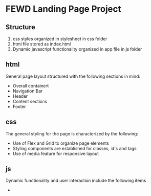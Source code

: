 # FEWD Landing Page Project

## Structure
<ol>
    <li>css styles organized in stylesheet in css folder</li>
    <li>html file stored as index.html</li>
    <li>Dynamic javascript functionality organized in app file in js folder</li>
</ol>

## html
<p>General page layout structured with the following sections in mind:</p>
<ul>
    <li>Overall containert</li>
    <li>Navigation Bar</li>
    <li>Header</li>
    <li>Content sections</li>
    <li>Footer</li>
</ul>

## css
<p>The general styling for the page is characterized by the following:</p>
<ul>
    <li>Use of Flex and Grid to organize page elements</li>
    <li>Styling components are established for classes, id's and tags</li>
    <li>Use of media feature for responsive layout</li>
</ul>

## js
<p>Dynamic functionality and user interaction include the following items</p>
<ul>
    <li></li>
</ul>